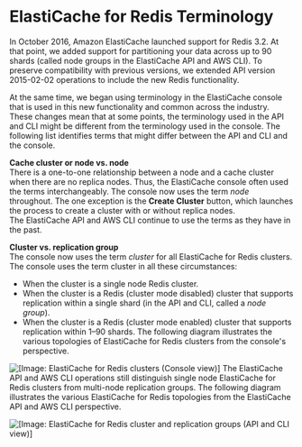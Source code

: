 # ElastiCache for Redis Terminology<a name="WhatIs.Terms"></a>

In October 2016, Amazon ElastiCache launched support for Redis 3\.2\. At that point, we added support for partitioning your data across up to 90 shards \(called node groups in the ElastiCache API and AWS CLI\)\. To preserve compatibility with previous versions, we extended API version 2015\-02\-02 operations to include the new Redis functionality\. 

At the same time, we began using terminology in the ElastiCache console that is used in this new functionality and common across the industry\. These changes mean that at some points, the terminology used in the API and CLI might be different from the terminology used in the console\. The following list identifies terms that might differ between the API and CLI and the console\.

**Cache cluster or node vs\. node**  
There is a one\-to\-one relationship between a node and a cache cluster when there are no replica nodes\. Thus, the ElastiCache console often used the terms interchangeably\. The console now uses the term *node* throughout\. The one exception is the **Create Cluster** button, which launches the process to create a cluster with or without replica nodes\.  
The ElastiCache API and AWS CLI continue to use the terms as they have in the past\.

**Cluster vs\. replication group**  
The console now uses the term *cluster* for all ElastiCache for Redis clusters\. The console uses the term cluster in all these circumstances:   
+ When the cluster is a single node Redis cluster\.
+ When the cluster is a Redis \(cluster mode disabled\) cluster that supports replication within a single shard \(in the API and CLI, called a *node group*\)\.
+ When the cluster is a Redis \(cluster mode enabled\) cluster that supports replication within 1–90 shards\.
The following diagram illustrates the various topologies of ElastiCache for Redis clusters from the console's perspective\.  

![\[Image: ElastiCache for Redis clusters (Console view)\]](http://docs.aws.amazon.com/AmazonElastiCache/latest/red-ug/images/ElastiCache-Clusters-ConsoleView.png)
The ElastiCache API and AWS CLI operations still distinguish single node ElastiCache for Redis clusters from multi\-node replication groups\. The following diagram illustrates the various ElastiCache for Redis topologies from the ElastiCache API and AWS CLI perspective\.  

![\[Image: ElastiCache for Redis cluster and replication groups (API and CLI view)\]](http://docs.aws.amazon.com/AmazonElastiCache/latest/red-ug/images/ElastiCache-Clusters-APIView.png)